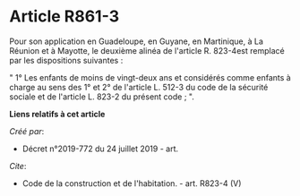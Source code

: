 # Article R861-3

Pour son application en Guadeloupe, en Guyane, en Martinique, à La Réunion et à Mayotte, le deuxième alinéa de l'article R.
823-4est remplacé par les dispositions suivantes : 

" 1° Les enfants de moins de vingt-deux ans et considérés comme enfants à charge au sens des 1° et 2° de l'article L. 512-3
du code de la sécurité sociale et de l'article L. 823-2 du présent code ; ".

**Liens relatifs à cet article**

_Créé par_:

  - Décret n°2019-772 du 24 juillet 2019 - art.

_Cite_:

  - Code de la construction et de l'habitation. - art. R823-4 (V)
